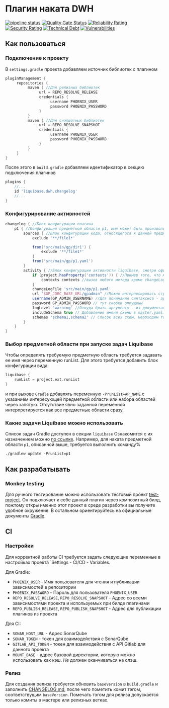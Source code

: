# Плагин наката DWH
[![pipeline status](https://gitlab.akb-it.ru/gismubi/DataOps/gradle-dwh-plugin/badges/master/pipeline.svg)](https://gitlab.akb-it.ru/gismubi/DataOps/gradle-dwh-plugin/-/commits/master)
[![Quality Gate Status](http://192.168.233.234:9000/api/project_badges/measure?project=gradle-dwh-plugin&metric=alert_status)](http://192.168.233.234:9000/dashboard?id=gradle-dwh-plugin) 
[![Reliability Rating](http://192.168.233.234:9000/api/project_badges/measure?project=gradle-dwh-plugin&metric=reliability_rating)](http://192.168.233.234:9000/dashboard?id=gradle-dwh-plugin)
[![Security Rating](http://192.168.233.234:9000/api/project_badges/measure?project=gradle-dwh-plugin&metric=security_rating)](http://192.168.233.234:9000/dashboard?id=gradle-dwh-plugin)
[![Technical Debt](http://192.168.233.234:9000/api/project_badges/measure?project=gradle-dwh-plugin&metric=sqale_index)](http://192.168.233.234:9000/dashboard?id=gradle-dwh-plugin)
[![Vulnerabilities](http://192.168.233.234:9000/api/project_badges/measure?project=gradle-dwh-plugin&metric=vulnerabilities)](http://192.168.233.234:9000/dashboard?id=gradle-dwh-plugin)

## Как пользоваться
### Подключение к проекту
В `settings.gradle` проекта добавляем источник библиотек с плагином
```groovy
pluginManagement {
     repositories { 
          maven { //Для релизных библиотек
               url = REPO_RESOLVE_RELEASE
               credentials {
                    username PHOENIX_USER
                    password PHOENIX_PASSWORD
               }
          }
          maven { //Для снэпшотных библиотек
               url = REPO_RESOLVE_SNAPSHOT
               credentials {
                    username PHOENIX_USER
                    password PHOENIX_PASSWORD
               }
          }
     }
}
```

После этого в `build.gradle` добавляем идентификатор в секцию подключения плагинов
```groovy
plugins {
    //...
    id 'liquibase.dwh.changelog'
    //...
}
```
### Конфигурирование активностей
```groovy
changelog { //Блок конфигурации плагина
    p1 { //Конфигурация предметной области p1, имя может быть произвольным, количество активностей произвольное
        sources { //Блок конфигурации кода, относящегося к данной предметной области, см Gradle CopySpec 
            exclude '**/file1*'

            from('src/main/gp/dir1') {
                exclude '**/file1*'
            }
            from('src/main/gp/p1.yaml')
        }
        activity { //Блок конфигурации активности liquibase, смотри официальный плагин Liquibase
            if (project.hasProperty('contexts')) { //Пример того, что можно писать произвольный код groovy в конфигурационном блоке
                contexts contexts //вызов любого метода кроме changeLogParameters превращается в аргумент ликвибейза, где ключ - имя метода, значение - аргументы метода
            }
            changeLogFile 'src/main/gp/p1.yaml'
            url "$GP_JDBC_BASE_URL/gpadmin" //Можно интерполировать строки из переменных проекта (передаются ключиком -З)
            username(GP_ADMIN_USERNAME) //Для понимания синтаксиса - аргументы можно окружать скобками, а можно скобки опускать
            password GP_ADMIN_PASSWORD // тут скобки оппущены
            logLevel 'warning' //Откуда брать аргументы - из документации ликвибейза!
            includeSchema true // Добавление имени схемы в master.yaml. Необходимо для работы некоторых задач плагина.
            schemas 'schema1,schema2' // Список всех схем. Необходим только при генерации изначального master.yaml с помощью команды generateChangelog.
        }
    }
}
```
### Выбор предметной области при запуске задач Liquibase
Чтобы определять требуемую предметную область требуется задавать ее имя через переменную runList. Для этого требуется добавить блок конфигурации вида:
```groovy
liquibase {
    runList = project.ext.runList
}
```
и при выхове `Gradle` добавлять переменную `-PrunList=AP_NAME` с указанием интересующей предметной области или набора областей через запятую.
Отсутствие явно заданной переменной интерпретируется как все предметные области сразу.

### Какие задачи Liquibase можно использовать
Список задач Gradle доступен в секции `liquibase`
Ознакомится с их назначением можно [по ссылке](https://docs.liquibase.com/commands/community/home.html).
Например, для наката предметной области `p1`, описанной выше, требуется выполнить команду%
```shell
./gradlew update -PrunList=p1
```

## Как разрабатывать
### Monkey testing
Для ручного тестирование можно использовать тестовый проект [test-project](test-project).
Он подключает к себе данный плагин через композитный билд, пожтому откры именно этот проект в среде разработки вы получите удобное окружение.
В остальном ориентируйтесь на официальные документы [Gradle](https://docs.gradle.org/current/userguide/testing_gradle_plugins.html).

## CI
### Настройки
Для корректной работы CI требуется задать следующие переменные в настройках проекта `Settings - CI/CD - Variables.

Для Gradle:
* `PHOENIX_USER` - Имя пользователя для чтения и публикации зависимостей в репозитории
* `PHOENIX_PASSWORD` - Пароль для пользователя `PHOENIX_USER` 
* `REPO_RESOLVE_RELEASE`, `REPO_RESOLVE_SNAPSHOT` - Адрес со всеми зависимостями проекта и используемых при билде плагинами
* `REPO_PUBLISH_RELEASE`, `REPO_PUBLISH_SNAPSHOT` - Адрес для публикации плагинов из проекта

Для CI:
* `SONAR_HOST_URL` - Адрес SonarQube
* `SONAR_TOKEN` - токен для взаимодействия с SonarQube
* `GITLAB_API_TOKEN` - токен для взаимодействия с API Gitlab для данного проекта
* `MOUNT_BASE` - адрес базовой директории, которую можно использовать как кэш. *Не* должен оканчиваться на слэш.

### Релиз
Для создания релиза требуется обновить `baseVersion` в `build.gradle` и заполнить [CHANGELOG.md](CHANGELOG.md), после чего пометить комит тэгом, 
соответствущим `baseVersion`. Помечать тэгом для релиза допускается только комиты в мастере или релизных ветках.